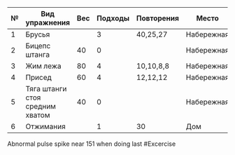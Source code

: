 
| №   | Вид упражнения                  | Вес | Подходы | Повторения | Место      |
| --- | ------------------------------- | --- | ------- | ---------- | ---------- |
| 1   | Брусья                          |     | 3       | 40,25,27   | Набережная |
| 2   | Бицепс штанга                   | 40  | 0       |            | Набережная |
| 3   | Жим лежа                        | 80  | 4       | 10,10,8,8  | Набережная |
| 4   | Присед                          | 60  | 4       | 12,12,12   | Набережная |
| 5   | Тяга штанги стоя средним хватом | 40  | 0       |            | Набережная |
| 6   | Отжимания                       |     | 1       | 30         | Дом        |

Abnormal pulse spike near 151 when doing last 
#Excercise
